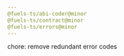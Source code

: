 ```yaml
---
@fuels-ts/abi-coder@minor
@fuels-ts/contract@minor
@fuels-ts/errors@minor
---
```


chore: remove redundant error codes